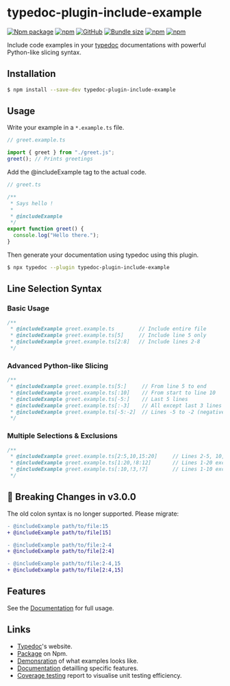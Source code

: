 # typedoc-plugin-include-example

[![Npm package](https://img.shields.io/npm/v/typedoc-plugin-include-example.svg)](https://www.npmjs.com/package/typedoc-plugin-include-example)
[![npm](https://img.shields.io/npm/dw/typedoc-plugin-include-example)](https://www.npmjs.com/package/typedoc-plugin-include-example)
[![GitHub](https://img.shields.io/github/license/ferdodo/typedoc-plugin-include-example)](https://github.com/ferdodo/typedoc-plugin-include-example)
[![Bundle size](https://img.shields.io/bundlephobia/minzip/typedoc-plugin-include-example)](https://bundlephobia.com/package/typedoc-plugin-include-example)
[![npm](https://img.shields.io/badge/coverage-blue)](https://ferdodo.github.io/typedoc-plugin-include-example/reports/mutation/mutation.html)
[![npm](https://img.shields.io/badge/demo-green)](https://ferdodo.github.io/typedoc-plugin-include-example/)

Include code examples in your [typedoc](https://typedoc.org/) documentations with powerful Python-like slicing syntax.

## Installation

```bash
$ npm install --save-dev typedoc-plugin-include-example
```

## Usage

Write your example in a `*.example.ts` file.

```javascript
// greet.example.ts

import { greet } from "./greet.js";
greet(); // Prints greetings
```

Add the @includeExample tag to the actual code.

```javascript
// greet.ts

/**
 * Says hello !
 *
 * @includeExample
 */
export function greet() {
  console.log("Hello there.");
}
```

Then generate your documentation using typedoc using this plugin.

```bash
$ npx typedoc --plugin typedoc-plugin-include-example
```

## Line Selection Syntax

### Basic Usage

```typescript
/**
 * @includeExample greet.example.ts        // Include entire file
 * @includeExample greet.example.ts[5]     // Include line 5 only
 * @includeExample greet.example.ts[2:8]   // Include lines 2-8
 */
```

### Advanced Python-like Slicing

```typescript
/**
 * @includeExample greet.example.ts[5:]     // From line 5 to end
 * @includeExample greet.example.ts[:10]    // From start to line 10
 * @includeExample greet.example.ts[-5:]    // Last 5 lines
 * @includeExample greet.example.ts[:-3]    // All except last 3 lines
 * @includeExample greet.example.ts[-5:-2]  // Lines -5 to -2 (negative indexing)
 */
```

### Multiple Selections & Exclusions

```typescript
/**
 * @includeExample greet.example.ts[2:5,10,15:20]     // Lines 2-5, 10, and 15-20
 * @includeExample greet.example.ts[1:20,!8:12]       // Lines 1-20 except 8-12
 * @includeExample greet.example.ts[:10,!3,!7]        // Lines 1-10 except 3 and 7
 */
```

## 🚨 Breaking Changes in v3.0.0

The old colon syntax is no longer supported. Please migrate:

```diff
- @includeExample path/to/file:15
+ @includeExample path/to/file[15]

- @includeExample path/to/file:2-4
+ @includeExample path/to/file[2:4]

- @includeExample path/to/file:2-4,15
+ @includeExample path/to/file[2:4,15]
```

## Features

See the [Documentation](./docs.md) for full usage.

## Links

- [Typedoc](https://typedoc.org/)'s website.
- [Package](https://www.npmjs.com/package/typedoc-plugin-include-example) on Npm.
- [Demonsration](https://ferdodo.github.io/typedoc-plugin-include-example/) of what examples looks like.
- [Documentation](./docs.md) detailling specific features.
- [Coverage testing](https://ferdodo.github.io/typedoc-plugin-include-example/reports/mutation/mutation.html) report to visualise unit testing efficiency.
